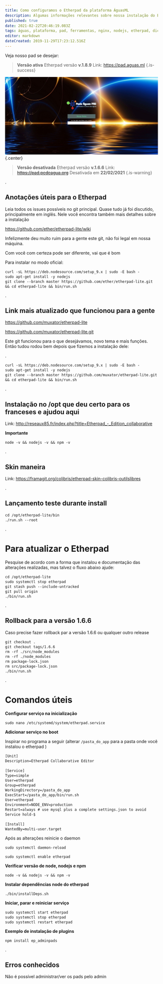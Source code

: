 ```yaml
---
title: Como configuramos o Etherpad da plataforma ÁguasML
description: Algumas informações relevantes sobre nossa instalação do Etherpad  v1.6.6 no Pede Água Pad
published: true
date: 2021-02-22T20:46:19.083Z
tags: águas, plataforma, pad, ferramentas, nginx, nodejs, etherpad, dicas
editor: markdown
dateCreated: 2019-11-29T17:23:12.516Z
---
```


Veja nosso pad se desejar:


> **Versão ativa**
Etherpad versão **v.1.8.9**
Link: https://pad.aguas.ml
{.is-success}


<img src="/uploads/imagens-do-pad/print-pad-pedeagua-org.png" width="550" /> {.center}

> **Versão desativada**
Etherpad versão **v.1.6.6** 
Link: ~~https://pad.pedeagua.org~~
Desativada em **22/02/2021**
{.is-warning}

.
## Anotações úteis para o Etherpad

Leia todos os issues possíveis no git principal. Quase tudo já foi discutido, principalmente em inglês. Nele você encontra também mais detalhes sobre a instalação


https://github.com/ether/etherpad-lite/wiki


Infelizmente deu muito ruim para a gente este git, não foi legal em nossa máquina.


Com você com certeza pode ser diferente, vai que é bom


Para instalar no modo oficial:



```text
curl -sL https://deb.nodesource.com/setup_9.x | sudo -E bash -
sudo apt-get install -y nodejs
git clone --branch master https://github.com/ether/etherpad-lite.git && cd etherpad-lite && bin/run.sh
```

.
## Link mais atualizado que funcionou para a gente

https://github.com/muxator/etherpad-lite

https://github.com/muxator/etherpad-lite.git

Este git funcionou para o que desejávamos, novo tema e mais funções. Então tudou rodou bem depois que fizemos a instalação dele:


.
```text
curl -sL https://deb.nodesource.com/setup_9.x | sudo -E bash -
sudo apt-get install -y nodejs
git clone --branch master https://github.com/muxator/etherpad-lite.git && cd etherpad-lite && bin/run.sh
```

.
## Instalação no /opt que deu certo para os franceses e ajudou aqui

Link: http://reseaux85.fr/index.php?title=Etherpad_-_Edition_collaborative

**Importante**
```
node -v && nodejs -v && npm -v
```


.
## Skin maneira

Link: https://framagit.org/colibris/etherpad-skin-colibris-outilslibres


.
## Lançamento teste durante install

```text
cd /opt/etherpad-lite/bin
./run.sh --root
```
.
# Para atualizar o Etherpad
Pesquise de acordo com a forma que instalou e documentação das alterações realizadas, mas talvez o fluxo abaixo ajude:

```text
cd /opt/etherpad-lite
sudo systemctl stop etherpad
git stash push --include-untracked
git pull origin
./bin/run.sh
```

.
## Rollback para a versão 1.6.6
Caso precise fazer rollback par a versão 1.6.6 ou qualquer outro release

```
git checkout .
git checkout tags/1.6.6
rm -rf ./src/node_modules
rm -rf ./node_modules
rm package-lock.json
rm src/package-lock.json
./bin/run.sh
```

.
# Comandos úteis

**Configurar serviço na inicialização**

``` 
sudo nano /etc/systemd/system/etherpad.service
```


**Adicionar serviço no boot**

Inspirar no programa a seguir (alterar `/pasta_do_app` para a pasta onde você instalou o etherpad )

```
[Unit]
Description=Etherpad Collaborative Editor

[Service]
Type=simple
User=etherpad
Group=etherpad
WorkingDirectory=/pasta_do_app
ExecStart=/pasta_do_app/bin/run.sh
User=etherpad
Environment=NODE_ENV=production
Restart=always # use mysql plus a complete settings.json to avoid Service hold-$

[Install]
WantedBy=multi-user.target

```

Após as alterações reinicie o daemon

```
sudo systemctl daemon-reload
```

```
sudo systemctl enable etherpad
```

**Verificar versão de node, nodejs e npm**
``` 
node -v && nodejs -v && npm -v
```


**Instalar dependências node do etherpad**

``` 
./bin/installDeps.sh
```

**Iniciar, parar e reiniciar serviço**
```text
sudo systemctl start etherpad
sudo systemctl stop etherpad
sudo systemctl restart etherpad
```

**Exemplo de instalação de plugins**
```
npm install ep_adminpads
```

.
## Erros conhecidos

Não é possível administrar/ver os pads pelo admin